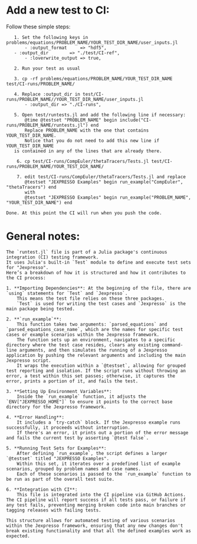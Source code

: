 # Add a new test to CI:
Follow these simple steps:

       1. Set the following keys in problems/equations/PROBLEM_NAME/YOUR_TEST_DIR_NAME/user_inputs.jl
           - :output_format     => "hdf5",
	   - :output_dir        => "./test/CI-ref",
           - :loverwrite_output => true,
	                      
       2. Run your test as usual
       
       3. cp -rf problems/equations/PROBLEM_NAME/YOUR_TEST_DIR_NAME test/CI-runs/PROBLEM_NAME/
       
       4. Replace :output_dir in test/CI-runs/PROBLEM_NAME//YOUR_TEST_DIR_NAME/user_inputs.jl
           - :output_dir => "./CI-runs",
       
       5. Open test/runtests.jl and add the following line if necessary:
           @time @testset "PROBLEM_NAME" begin include("CI-runs/PROBLEM_NAME/runtests.jl") end
           Replace PROBLEM_NAME with the one that contains YOUR_TEST_DIR_NAME. 
           Notice that you do not need to add this new line if YOUR_TEST_DIR_NAME
	   is contained in any of the lines that are already there.
        
        6. cp test/CI-runs/CompEuler/thetaTracers/Tests.jl test/CI-runs/PROBLEM_NAME/YOUR_TEST_DIR_NAME/
        
        7. edit test/CI-runs/CompEuler/thetaTracers/Tests.jl and replace 
           @testset "JEXPRESSO Examples" begin run_example("CompEuler", "thetaTracers") end
           with
           @testset "JEXPRESSO Examples" begin run_example("PROBLEM_NAME", "YOUR_TEST_DIR_NAME") end

	Done. At this point the CI will run when you push the code.

# General notes:
    The `runtest.jl` file is part of a Julia package's continuous integration (CI) testing framework. 
    It uses Julia's built-in `Test` module to define and execute test sets for "Jexpresso". 
    Here’s a breakdown of how it is structured and how it contributes to the CI process:

    1. **Importing Dependencies**: At the beginning of the file, there are `using` statements for `Test` and `Jexpresso`. 
        This means the test file relies on these three packages. 
        `Test` is used for writing the test cases and `Jexpresso` is the main package being tested.

    2. **`run_example`**: 
        This function takes two arguments: `parsed_equations` and `parsed_equations_case_name`, which are the names for specific test cases or example scenarios within the Jexpresso framework. 
        The function sets up an environment, navigates to a specific directory where the test case resides, clears any existing command-line arguments, and then simulates the running of a Jexpresso application by pushing the relevant arguments and including the main Jexpresso script. 
        It wraps the execution within a `@testset`, allowing for grouped test reporting and isolation. If the script runs without throwing an error, a test within this set passes; otherwise, it captures the error, prints a portion of it, and fails the test.

    3. **Setting Up Environment Variables**: 
        Inside the `run_example` function, it adjusts the `ENV["JEXPRESSO_HOME"]` to ensure it points to the correct base directory for the Jexpresso framework.

    4. **Error Handling**:
        It includes a `try-catch` block. If the Jexpresso example runs successfully, it proceeds without interruption. 
        If there's an error, it prints out a portion of the error message and fails the current test by asserting `@test false`.

    5. **Running Test Sets for Examples**: 
        After defining `run_example`, the script defines a larger `@testset` titled "JEXPRESSO Examples". 
        Within this set, it iterates over a predefined list of example scenarios, grouped by problem names and case names. 
        Each of these scenarios is passed to the `run_example` function to be run as part of the overall test suite.

    6. **Integration with CI**: 
        This file is integrated into the CI pipeline via GitHub Actions. The CI pipeline will report success if all tests pass, or failure if any test fails, preventing merging broken code into main branches or tagging releases with failing tests.

    This structure allows for automated testing of various scenarios within the Jexpresso framework, ensuring that any new changes don't break existing functionality and that all the defined examples work as expected.

